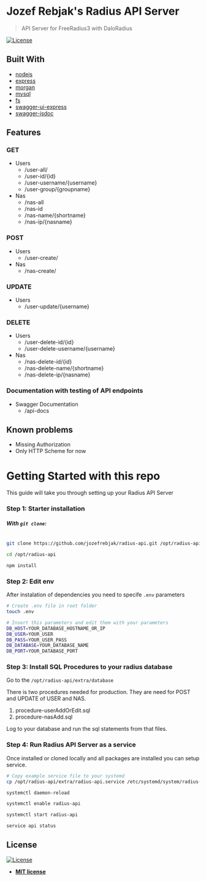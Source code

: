 # Jozef Rebjak's Radius API Server

> API Server for FreeRadius3 with DaloRadius

[![License](http://img.shields.io/:license-mit-blue.svg?style=flat-square)](http://badges.mit-license.org)

## Built With

- [nodejs](https://github.com/nodejs)
- [express](https://www.npmjs.com/package/express)
- [morgan](https://www.npmjs.com/package/morgan)
- [mysql](https://www.npmjs.com/package/mysql)
- [fs](https://www.npmjs.com/package/fs)
- [swagger-ui-express](https://www.npmjs.com/package/swagger-ui-express)
- [swagger-jsdoc](https://www.npmjs.com/package/swagger-jsdoc)

## Features

### GET

- Users
    - /user-all/
    - /user-id/{id}
    - /user-username/{username}
    - /user-group/{groupname}
- Nas
    - /nas-all
    - /nas-id
    - /nas-name/{shortname}
    - /nas-ip/{nasname}

### POST

- Users
    - /user-create/
- Nas
    - /nas-create/

### UPDATE

- Users
    - /user-update/{username}

### DELETE

- Users
    - /user-delete-id/{id}
    - /user-delete-username/{username}
- Nas
    - /nas-delete-id/{id}
    - /nas-delete-name/{shortname}
    - /nas-delete-ip/{nasname}

### Documentation with testing of API endpoints

- Swagger Documentation
    - /api-docs

## Known problems

- Missing Authorization
- Only HTTP Scheme for now

# Getting Started with this repo

This guide will take you through setting up your Radius API Server

### Step 1: Starter installation

##### With `git clone`:

```sh

git clone https://github.com/jozefrebjak/radius-api.git /opt/radius-api

cd /opt/radius-api

npm install
```

### Step 2: Edit env

After instalation of dependencies you need to specife `.env` parameters

```sh
# Create .env file in root folder
touch .env

# Insert this parameters and edit them with your parameters
DB_HOST=YOUR_DATABASE_HOSTNAME_OR_IP
DB_USER=YOUR_USER 
DB_PASS=YOUR_USER_PASS
DB_DATABASE=YOUR_DATABASE_NAME
DB_PORT=YOUR_DATABASE_PORT
```

### Step 3: Install SQL Procedures to your radius database

Go to the `/opt/radius-api/extra/database`

There is two procedures needed for production. They are need for POST and UPDATE of USER and NAS.

1. procedure-userAddOrEdit.sql
2. procedure-nasAdd.sql

Log to your database and run the sql statements from that files.

### Step 4: Run Radius API Server as a service

Once installed or cloned locally and all packages are installed you can setup service.

```sh
# Copy example service file to your systemd
cp /opt/radius-api/extra/radius-api.service /etc/systemd/system/radius-api.service

systemctl daemon-reload

systemctl enable radius-api

systemctl start radius-api

service api status
```

## License

[![License](http://img.shields.io/:license-mit-blue.svg?style=flat-square)](http://badges.mit-license.org)

- **[MIT license](http://opensource.org/licenses/mit-license.php)**